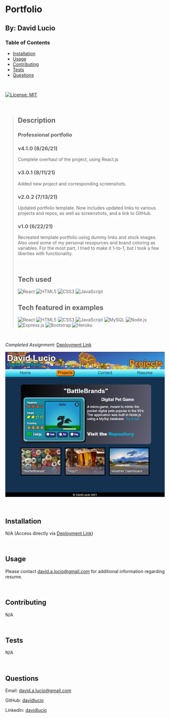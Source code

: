 # Portfolio

## By: David Lucio

<a name="back"></a>
### Table of Contents

* [Installation](#installation)
* [Usage](#usage)
* [Contributing](#contributing)
* [Tests](#tests)
* [Questions](#questions)

&nbsp;

[![License: MIT](https://img.shields.io/badge/License-MIT-yellow.svg)](https://opensource.org/licenses/MIT)

&nbsp;

> ## **Description**<br/>
> ### Professional portfolio
> 
> ### **v4.1.0** (8/26/21)
> Complete overhaul of the project, using React.js
> 
> ### **v3.0.1** (8/11/21)
> Added new project and corresponding screenshots.
> 
> ### **v2.0.2** (7/13/21)
> Updated portfolio template. Now includes updated links to various projects and repos, as well as screenshots, and a link to GitHub.
> 
> ### **v1.0** (6/22/21)
> Recreated template portfolio using dummy links and stock images. Also used some of my personal resopurces and brand coloring as variables. For the most part, I tried to make it 1-to-1, but I took a few liberties with functionality. 
> 
> &nbsp;
> 
> ## **Tech used**<br/>
> ![React](https://img.shields.io/badge/React-20232A?style=for-the-badge&logo=react&logoColor=61DAFB)
![HTML5](https://img.shields.io/badge/HTML5-E34F26?style=for-the-badge&logo=html5&logoColor=white)
![CSS3](https://img.shields.io/badge/CSS3-1572B6?style=for-the-badge&logo=css3&logoColor=white)
![JavaScript](https://img.shields.io/badge/JavaScript-F7DF1E?style=for-the-badge&logo=javascript&logoColor=black)
> &nbsp;
> 
> ## **Tech featured in examples**<br/>
> ![React](https://img.shields.io/badge/React-20232A?style=for-the-badge&logo=react&logoColor=61DAFB)
![HTML5](https://img.shields.io/badge/HTML5-E34F26?style=for-the-badge&logo=html5&logoColor=white)
![CSS3](https://img.shields.io/badge/CSS3-1572B6?style=for-the-badge&logo=css3&logoColor=white)
![JavaScript](https://img.shields.io/badge/JavaScript-F7DF1E?style=for-the-badge&logo=javascript&logoColor=black)
![MySQL](https://img.shields.io/badge/MySQL-00000F?style=for-the-badge&logo=mysql&logoColor=white)
![Node.js](https://img.shields.io/badge/Node.js-339933?style=for-the-badge&logo=nodedotjs&logoColor=white)
![Express.js](https://img.shields.io/badge/Express.js-000000?style=for-the-badge&logo=express&logoColor=white)
![Bootstrap](https://img.shields.io/badge/Bootstrap-563D7C?style=for-the-badge&logo=bootstrap&logoColor=white)
![Heroku](https://img.shields.io/badge/Heroku-430098?style=for-the-badge&logo=heroku&logoColor=white)
>

<br/>

*Completed Assignment*: [Deployment Link](https://davidlucio.github.io/portfolio/)

![React Portfolio Page](./public/assets/images/professional-portfolio-mark4.png)

&nbsp;

<a name="installation"></a>
## **Installation**  
N/A (Access directly via [Deployment Link](https://davidlucio.github.io/portfolio/))


&nbsp;

<a name="usage"></a>
## **Usage**  
Please contact david.a.lucio@gmail.com for additional information regarding resume.  

&nbsp;

<a name="contributing"></a>
## **Contributing**
N/A  


&nbsp;

<a name="tests"></a>
## **Tests**  
N/A  


&nbsp;

<a name="questions"></a>
## **Questions**  

Email: david.a.lucio@gmail.com

GitHub: [davidlucio](http://github.com/davidlucio)  

LinkedIn: [davidlucio](https://www.linkedin.com/in/davidlucio)